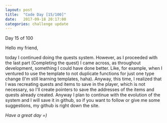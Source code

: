 ```yaml
---
layout: post
title:  "Code Day [15/100]"
date:   2017-09-18 20:17:00
categories: challenge update
---
```


Day 15 of 100

Hello my friend,

today I continued doing the quests system. However, as I proceeded with the last part (Completing the quest) I came across, as throughout development, something I could have done better. Like, for example, when I ventured to use the template to not duplicate functions for just one type change (I'm still learning templates, haha). Anyway, this time, I realized that I was recreating quests and items to save in the player, which is not necessary, so I'll create pointers to save the addresses of the items and quests already created. Anyway I plan to continue with the evolution of the system and I will save it in github, so if you want to follow or give me some suggestions, my github is right down the site.

_Have a great day =)_